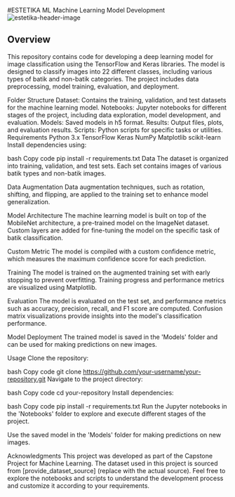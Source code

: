 #ESTETIKA ML
Machine Learning Model Development
![estetika-header-image](https://github.com/ESTETIKA-2023/ESTETIKA-ML/assets/99968495/e6f4dd19-062c-4d93-86de-4d94c4065eec)

## Overview
This repository contains code for developing a deep learning model for image classification using the TensorFlow and Keras libraries. The model is designed to classify images into 22 different classes, including various types of batik and non-batik categories. The project includes data preprocessing, model training, evaluation, and deployment.

Folder Structure
Dataset: Contains the training, validation, and test datasets for the machine learning model.
Notebooks: Jupyter notebooks for different stages of the project, including data exploration, model development, and evaluation.
Models: Saved models in h5 format.
Results: Output files, plots, and evaluation results.
Scripts: Python scripts for specific tasks or utilities.
Requirements
Python 3.x
TensorFlow
Keras
NumPy
Matplotlib
scikit-learn
Install dependencies using:

bash
Copy code
pip install -r requirements.txt
Data
The dataset is organized into training, validation, and test sets. Each set contains images of various batik types and non-batik images.

Data Augmentation
Data augmentation techniques, such as rotation, shifting, and flipping, are applied to the training set to enhance model generalization.

Model Architecture
The machine learning model is built on top of the MobileNet architecture, a pre-trained model on the ImageNet dataset. Custom layers are added for fine-tuning the model on the specific task of batik classification.

Custom Metric
The model is compiled with a custom confidence metric, which measures the maximum confidence score for each prediction.

Training
The model is trained on the augmented training set with early stopping to prevent overfitting. Training progress and performance metrics are visualized using Matplotlib.

Evaluation
The model is evaluated on the test set, and performance metrics such as accuracy, precision, recall, and F1 score are computed. Confusion matrix visualizations provide insights into the model's classification performance.

Model Deployment
The trained model is saved in the 'Models' folder and can be used for making predictions on new images.

Usage
Clone the repository:

bash
Copy code
git clone https://github.com/your-username/your-repository.git
Navigate to the project directory:

bash
Copy code
cd your-repository
Install dependencies:

bash
Copy code
pip install -r requirements.txt
Run the Jupyter notebooks in the 'Notebooks' folder to explore and execute different stages of the project.

Use the saved model in the 'Models' folder for making predictions on new images.

Acknowledgments
This project was developed as part of the Capstone Project for Machine Learning.
The dataset used in this project is sourced from [provide_dataset_source] (replace with the actual source).
Feel free to explore the notebooks and scripts to understand the development process and customize it according to your requirements.
